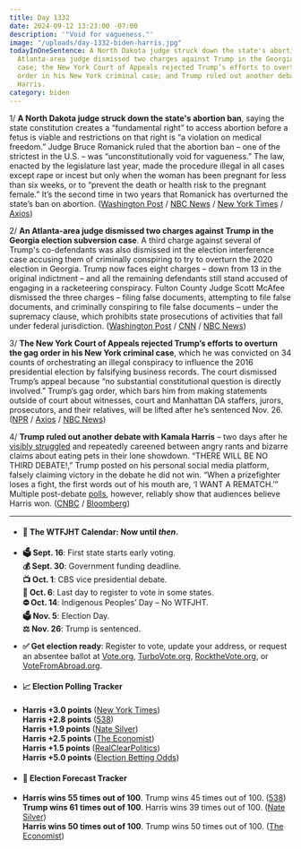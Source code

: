```yaml
---
title: Day 1332
date: 2024-09-12 13:23:00 -07:00
description: '"Void for vagueness."'
image: "/uploads/day-1332-biden-harris.jpg"
todayInOneSentence: A North Dakota judge struck down the state's abortion ban; an
  Atlanta-area judge dismissed two charges against Trump in the Georgia election subversion
  case; the New York Court of Appeals rejected Trump’s efforts to overturn the gag
  order in his New York criminal case; and Trump ruled out another debate with Kamala
  Harris.
category: biden
---
```


1/ **A North Dakota judge struck down the state's abortion ban**, saying the state constitution creates a “fundamental right” to access abortion before a fetus is viable and restrictions on that right is “a violation on medical freedom.” Judge Bruce Romanick ruled that the abortion ban – one of the strictest in the U.S. – was “unconstitutionally void for vagueness.” The law, enacted by the legislature last year, made the procedure illegal in all cases except rape or incest but only when the woman has been pregnant for less than six weeks, or to “prevent the death or health risk to the pregnant female.” It’s the second time in two years that Romanick has overturned the state’s ban on abortion. ([Washington Post](https://www.washingtonpost.com/nation/2024/09/12/north-dakota-abortion-ban-overturned/) / [NBC News](https://www.nbcnews.com/politics/politics-news/north-dakota-judge-strikes-state-abortion-ban-rcna170875) / [New York Times](https://www.nytimes.com/2024/09/12/us/north-dakota-abortion-ban-overturned.html) / [Axios](https://www.axios.com/2024/09/12/north-dakota-abortion-ban))

2/ **An Atlanta-area judge dismissed two charges against Trump in the Georgia election subversion case**. A third charge against several of Trump's co-defendants was also dismissed int the election interference case accusing them of criminally conspiring to try to overturn the 2020 election in Georgia. Trump now faces eight charges – down from 13 in the original indictment – and all the remaining defendants still stand accused of engaging in a racketeering conspiracy. Fulton County Judge Scott McAfee dismissed the three charges – filing false documents, attempting to file false documents, and criminally conspiring to file false documents – under the supremacy clause, which prohibits state prosecutions of activities that fall under federal jurisdiction. ([Washington Post](https://www.washingtonpost.com/national-security/2024/09/12/trump-georgia-case-charges-dismissed/) / [CNN](https://www.cnn.com/2024/09/12/politics/trump-georgia-election-subversion-charges/index.html) / [NBC News](https://www.nbcnews.com/politics/donald-trump/judge-narrows-election-interference-case-trump-georgia-rcna170898))

3/ **The New York Court of Appeals rejected Trump’s efforts to overturn the gag order in his New York criminal case**, which he was convicted on 34 counts of orchestrating an illegal conspiracy to influence the 2016 presidential election by falsifying business records. The court dismissed Trump’s appeal because “no substantial constitutional question is directly involved.” Trump’s gag order, which bars him from making statements outside of court about witnesses, court and Manhattan DA staffers, jurors, prosecutors, and their relatives, will be lifted after he’s sentenced Nov. 26. ([NPR](https://www.axios.com/2024/09/12/trump-failed-gag-order-appeal-new-york) / [Axios](https://www.npr.org/2024/09/12/g-s1-22322/trump-new-york-gag-order-appeal) / [NBC News](https://www.nbcnews.com/politics/2024-election/live-blog/harris-trump-presidential-election-live-updates-rcna170755))

4/ **Trump ruled out another debate with Kamala Harris** – two days after he [visibly struggled](https://whatthefuckjusthappenedtoday.com/2024/09/11/day-1331/) and repeatedly careened between angry rants and bizarre claims about eating pets in their lone showdown. “THERE WILL BE NO THIRD DEBATE!,” Trump posted on his personal social media platform, falsely claiming victory in the debate he did not win. “When a prizefighter loses a fight, the first words out of his mouth are, ‘I WANT A REMATCH.’” Multiple post-debate [polls](https://www.washingtonpost.com/politics/2024/09/11/kamala-harris-debate-performance-polls/), however, reliably show that audiences believe Harris won. ([CNBC](https://www.cnbc.com/2024/09/12/trump-rejects-second-harris-debate.html) / [Bloomberg](https://www.bloomberg.com/news/articles/2024-09-12/trump-rules-out-more-presidential-debates-with-harris))

---

* #### 📅 The WTFJHT Calendar: Now until *then*.

* **🗳️ Sept. 16**: First state starts early voting. \
  **💰 Sept. 30**: Government funding deadline. \
  **📺 Oct. 1**: CBS vice presidential debate. \
  **📆 Oct. 6**: Last day to register to vote in some states. \
  **⛔️ Oct. 14**: Indigenous Peoples’ Day – No WTFJHT. \
  **🗳️ Nov. 5**: Election Day. \
  **⚖️ Nov. 26**: Trump is sentenced.

* **✅ Get election ready**: Register to vote, update your address, or request an absentee ballot at [Vote.org](https://www.vote.org/), [TurboVote.org](https://turbovote.org/), [RocktheVote.org](https://www.rockthevote.org/), or [VoteFromAbroad.org](https://www.votefromabroad.org/).

* #### 📈 Election Polling Tracker

* **Harris \+3.0 points** ([New York Times](https://www.nytimes.com/interactive/2024/us/elections/polls-president.html)) \
  **Harris \+2.8 points** ([538](https://projects.fivethirtyeight.com/polls/president-general/2024/national/)) \
  **Harris \+1.9 points** ([Nate Silver](https://www.natesilver.net/p/nate-silver-2024-president-election-polls-model)) \
  **Harris \+2.5 points** ([The Economist](https://www.economist.com/interactive/us-2024-election/trump-harris-polls)) \
  **Harris \+1.5 points** ([RealClearPolitics](https://www.realclearpolling.com/polls/president/general/2024/trump-vs-harris)) \
  **Harris \+5.0 points** ([Election Betting Odds](https://www.electionbettingodds.com/))

* #### 🔮 Election Forecast Tracker

* **Harris wins 55 times out of 100**. Trump wins 45 times out of 100. ([538](https://projects.fivethirtyeight.com/2024-election-forecast/)) \
  **Trump wins 61 times out of 100**. Harris wins 39 times out of 100. ([Nate Silver](https://www.natesilver.net/p/nate-silver-2024-president-election-polls-model)) \
  **Harris wins 50 times out of 100**. Trump wins 50 times out of 100. ([The Economist](https://www.economist.com/interactive/us-2024-election/prediction-model/president/))